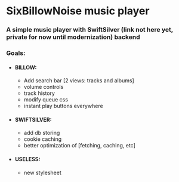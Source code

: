 # SixBillowNoise music player
### A simple music player with SwiftSilver (link not here yet, private for now until modernization) backend


### Goals:
- #### BILLOW:
  - Add search bar [2 views: tracks and albums]
  - volume controls
  - track history
  - modify queue css
  - instant play buttons everywhere
- #### SWIFTSILVER:
  - add db storing
  - cookie caching
  - better optimization of [fetching, caching, etc]
- #### USELESS:
  - new stylesheet